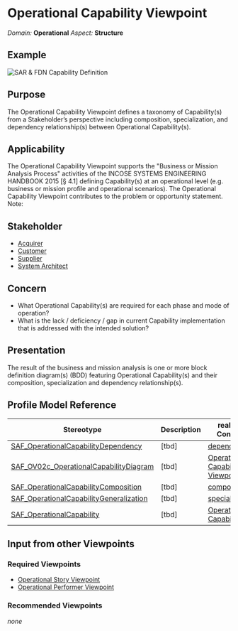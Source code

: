 # Operational Capability Viewpoint
*Domain:* **Operational** *Aspect:* **Structure**
## Example
![SAR & FDN Capability Definition](../diagrams/SAR-&-FDN-Capability-Definition.svg)
## Purpose
The Operational Capability Viewpoint defines a taxonomy of Capability(s) from a Stakeholder’s perspective including composition, specialization, and dependency relationship(s) between Operational Capability(s).
## Applicability
The Operational Capability Viewpoint supports the "Business or Mission Analysis Process" activities of the INCOSE SYSTEMS ENGINEERING HANDBOOK 2015 [§ 4.1] defining Capability(s) at an operational level (e.g. business or mission profile and operational scenarios). The Operational Capability Viewpoint contributes to the problem or opportunity statement.
Note:
## Stakeholder
* [Acquirer](../stakeholders.md#Acquirer)
* [Customer](../stakeholders.md#Customer)
* [Supplier](../stakeholders.md#Supplier)
* [System Architect](../stakeholders.md#System-Architect)
## Concern
* What Operational Capability(s) are required for each phase and mode of operation?
* What is the lack / deficiency / gap in current Capability implementation that is addressed with the intended solution?
## Presentation
The result of the business and mission analysis is one or more block definition diagram(s) (BDD) featuring Operational Capability(s) and their composition, specialization and dependency relationship(s).

## Profile Model Reference
|Stereotype | Description|realized Concept
|---|---|---|
|[SAF_OperationalCapabilityDependency](stereotypes.md#SAF_OperationalCapabilityDependency)|[tbd]|[dependingON](concepts.md#dependingON)|
|[SAF_OV02c_OperationalCapabilityDiagram](stereotypes.md#SAF_OV02c_OperationalCapabilityDiagram)|[tbd]|[Operational Capability Viewpoint](concepts.md#Operational-Capability-Viewpoint)|
|[SAF_OperationalCapabilityComposition](stereotypes.md#SAF_OperationalCapabilityComposition)|[tbd]|[composedOF](concepts.md#composedOF)|
|[SAF_OperationalCapabilityGeneralization](stereotypes.md#SAF_OperationalCapabilityGeneralization)|[tbd]|[specializedBY](concepts.md#specializedBY)|
|[SAF_OperationalCapability](stereotypes.md#SAF_OperationalCapability)|[tbd]|[Operational Capability](concepts.md#Operational-Capability)|
## Input from other Viewpoints
### Required Viewpoints
* [Operational Story Viewpoint](Operational-Story-Viewpoint.md)
* [Operational Performer Viewpoint](Operational-Performer-Viewpoint.md)
### Recommended Viewpoints
*none*
